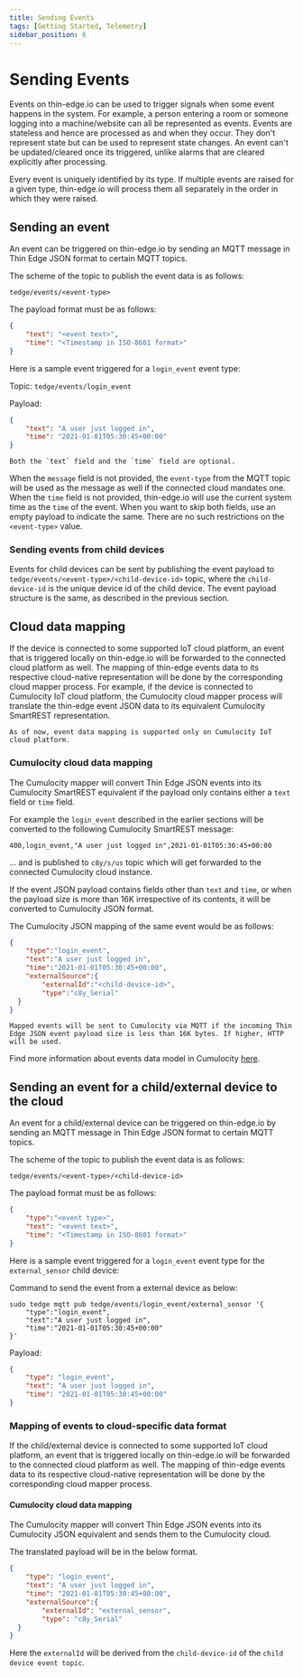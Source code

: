 ```yaml
---
title: Sending Events
tags: [Getting Started, Telemetry]
sidebar_position: 6
---
```


# Sending Events

Events on thin-edge.io can be used to trigger signals when some event happens in the system.
For example, a person entering a room or someone logging into a machine/website can all be represented as events.
Events are stateless and hence are processed as and when they occur.
They don't represent state but can be used to represent state changes.
An event can't be updated/cleared once its triggered, unlike alarms that are cleared explicitly after processing.

Every event is uniquely identified by its type.
If multiple events are raised for a given type, thin-edge.io will process them all separately in the order in which they were raised.

## Sending an event

An event can be triggered on thin-edge.io by sending an MQTT message in Thin Edge JSON format to certain MQTT topics.

The scheme of the topic to publish the event data is as follows:

`tedge/events/<event-type>`

The payload format must be as follows:

```json
{
    "text": "<event text>",
    "time": "<Timestamp in ISO-8601 format>"
}
```

Here is a sample event triggered for a `login_event` event type:

Topic: 
`tedge/events/login_event`

Payload:

```json
{
    "text": "A user just logged in",
    "time": "2021-01-01T05:30:45+00:00"
}
```

```admonish note
Both the `text` field and the `time` field are optional.
```

When the `message` field is not provided, the `event-type` from the MQTT topic will be used as the message as well if the connected cloud mandates one.
When the `time` field is not provided, thin-edge.io will use the current system time as the `time` of the event.
When you want to skip both fields, use an empty payload to indicate the same.
There are no such restrictions on the `<event-type>` value.

### Sending events from child devices

Events for child devices can be sent by publishing the event payload to `tedge/events/<event-type>/<child-device-id>` topic,
where the `child-device-id` is the unique device id of the child device.
The event payload structure is the same, as described in the previous section.

## Cloud data mapping

If the device is connected to some supported IoT cloud platform, an event that is triggered locally on thin-edge.io will be forwarded to the connected cloud platform as well.
The mapping of thin-edge events data to its respective cloud-native representation will be done by the corresponding cloud mapper process.
For example, if the device is connected to Cumulocity IoT cloud platform, the Cumulocity cloud mapper process will translate the thin-edge event JSON data to its equivalent Cumulocity SmartREST representation.

```admonish warning
As of now, event data mapping is supported only on Cumulocity IoT cloud platform.
```

### Cumulocity cloud data mapping

The Cumulocity mapper will convert Thin Edge JSON events into its Cumulocity SmartREST equivalent if the payload only contains either a `text` field or `time` field.

For example the `login_event` described in the earlier sections will be converted to the following Cumulocity SmartREST message:

```csv
400,login_event,"A user just logged in",2021-01-01T05:30:45+00:00
```

... and is published to `c8y/s/us` topic which will get forwarded to the connected Cumulocity cloud instance.

If the event JSON payload contains fields other than `text` and `time`, or when the payload size is more than 16K irrespective of its contents, it will be converted to Cumulocity JSON format.

The Cumulocity JSON mapping of the same event would be as follows:

```json
{
    "type":"login_event",
    "text":"A user just logged in",
    "time":"2021-01-01T05:30:45+00:00",
    "externalSource":{
        "externalId":"<child-device-id>",
        "type":"c8y_Serial"
  }
}
```

```admonish note
Mapped events will be sent to Cumulocity via MQTT if the incoming Thin Edge JSON event payload size is less than 16K bytes. If higher, HTTP will be used.
```

Find more information about events data model in Cumulocity [here](https://cumulocity.com/guides/concepts/domain-model/#events).

## Sending an event for a child/external device to the cloud

An event for a child/external device can be triggered on thin-edge.io by sending an MQTT message in Thin Edge JSON format to certain MQTT topics.

The scheme of the topic to publish the event data is as follows:

`tedge/events/<event-type>/<child-device-id>`

The payload format must be as follows:

```json
{
    "type":"<event type>",
    "text": "<event text>",
    "time": "<Timestamp in ISO-8601 format>"
}
```

Here is a sample event triggered for a `login_event` event type for the `external_sensor` child device:

Command to send the event from a external device as below:

```shell
sudo tedge mqtt pub tedge/events/login_event/external_sensor '{
    "type":"login_event",
    "text":"A user just logged in",
    "time":"2021-01-01T05:30:45+00:00"
}'
```

Payload:

```json
{
    "type": "login_event",
    "text": "A user just logged in",
    "time": "2021-01-01T05:30:45+00:00"
}
```
### Mapping of events to cloud-specific data format

If the child/external device is connected to some supported IoT cloud platform, an event that is triggered locally on thin-edge.io will be forwarded to the connected cloud platform as well.
The mapping of thin-edge events data to its respective cloud-native representation will be done by the corresponding cloud mapper process.

#### Cumulocity cloud data mapping

The Cumulocity mapper will convert Thin Edge JSON events into its Cumulocity JSON equivalent and sends them to the Cumulocity cloud.

The translated payload will be in the below format.

```json
{
    "type": "login_event",
    "text": "A user just logged in",
    "time": "2021-01-01T05:30:45+00:00",
    "externalSource":{
        "externalId": "external_sensor",
        "type": "c8y_Serial"
  }
}
```
Here the `externalId` will be derived from the `child-device-id` of the `child device event topic`.
